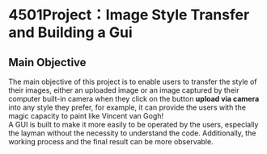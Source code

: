 # 4501Project：Image Style Transfer and Building a Gui
## Main Objective
The main objective of this project is to enable users to transfer the style of their images, either an uploaded image or an image captured by their computer built-in camera when they click on the button **upload via camera** into any style they prefer, for example, it can provide the users with the magic capacity to paint like Vincent van Gogh!<br> 
A GUI is built to make it more easily to be operated by the users, especially the layman without the necessity to understand the code. Additionally, the working process and the final result can be more observable.
  

